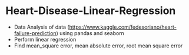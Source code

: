 # Heart-Disease-Linear-Regression

- Data Analysis of data (https://www.kaggle.com/fedesoriano/heart-failure-prediction) using pandas and seaborn
- Perform linear regression 
- Find mean_square error, mean absolute error, root mean square error
